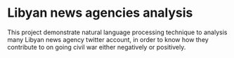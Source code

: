 # Libyan news agencies analysis
This project  demonstrate natural language processing technique to analysis many Libyan news agency twitter account, in order to know how they contribute to on going civil war either negatively or positively. 
